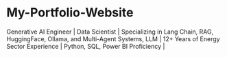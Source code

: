 # My-Portfolio-Website
Generative AI Engineer | Data Scientist | Specializing in Lang Chain, RAG, HuggingFace, Ollama, and Multi-Agent Systems, LLM | 12+ Years of Energy Sector Experience | Python, SQL, Power BI Proficiency |
